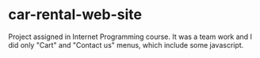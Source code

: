 # car-rental-web-site
Project assigned in Internet Programming course. It was a team work and I did only "Cart" and "Contact us" menus, which include some javascript.
